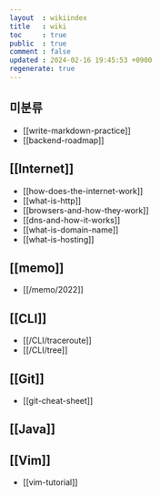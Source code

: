 ```yaml
---
layout  : wikiindex
title   : wiki
toc     : true
public  : true
comment : false
updated : 2024-02-16 19:45:53 +0900
regenerate: true
---
```


## 미분류

- [[write-markdown-practice]]
- [[backend-roadmap]]

## [[Internet]]

- [[how-does-the-internet-work]]
- [[what-is-http]]
- [[browsers-and-how-they-work]]
- [[dns-and-how-it-works]]
- [[what-is-domain-name]]
- [[what-is-hosting]]

## [[memo]]

- [[/memo/2022]]

## [[CLI]]

- [[/CLI/traceroute]]
- [[/CLI/tree]]

## [[Git]]

- [[git-cheat-sheet]]

## [[Java]]

## [[Vim]]

- [[vim-tutorial]]
